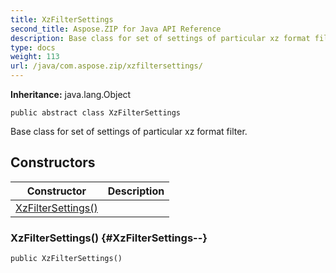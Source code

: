 ```yaml
---
title: XzFilterSettings
second_title: Aspose.ZIP for Java API Reference
description: Base class for set of settings of particular xz format filter.
type: docs
weight: 113
url: /java/com.aspose.zip/xzfiltersettings/
---
```


**Inheritance:**
java.lang.Object
```
public abstract class XzFilterSettings
```

Base class for set of settings of particular xz format filter.
## Constructors

| Constructor | Description |
| --- | --- |
| [XzFilterSettings()](#XzFilterSettings--) |  |
### XzFilterSettings() {#XzFilterSettings--}
```
public XzFilterSettings()
```


